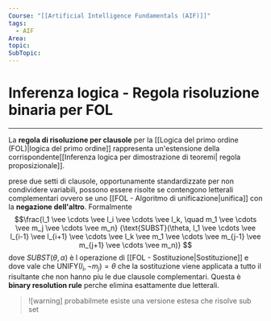 ```yaml
---
Course: "[[Artificial Intelligence Fundamentals (AIF)]]"
tags:
  - AIF
Area: 
topic: 
SubTopic: 
---
```


# Inferenza logica - Regola risoluzione binaria per FOL
---
La **regola di risoluzione per clausole** per la [[Logica del primo ordine (FOL)|logica del primo ordine]] rappresenta un'estensione della corrispondente[[Inferenza logica per dimostrazione di teoremi| regola proposizionale]]. 

prese due setti di clausole, opportunamente standardizzate per non condividere variabili, possono essere risolte se contengono letterali complementari ovvero se uno [[FOL - Algoritmo di unificazione|unifica]] con la **negazione dell'altro**.  Formalmente $$\frac{l_1 \vee \cdots \vee l_i \vee \cdots \vee l_k, \quad m_1 \vee \cdots \vee m_j \vee \cdots \vee m_n} {\text{SUBST}(\theta, l_1 \vee \cdots \vee l_{i-1} \vee l_{i+1} \vee \cdots \vee l_k \vee m_1 \vee \cdots \vee m_{j-1} \vee m_{j+1} \vee \cdots \vee m_n)}
$$  dove $SUBST(\theta,\alpha)$ è l operazione di [[FOL - Sostituzione|Sostituzione]] e dove vale che $\text{UNIFY}(l_i, \neg m_j) = \theta$ che la sostituzione viene applicata a tutto il risultante che non hanno piu le due clausole complementari. Questa è **binary resolution rule** perche elimina esattamente due letterali.




> ![warning] 
> probabilmete esiste una versione estesa che risolve sub set